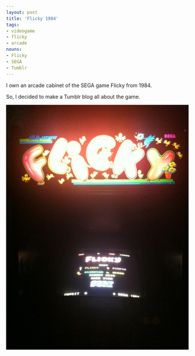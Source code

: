 ```yaml
---
layout: post
title: 'Flicky 1984'
tags:
- videogame
- flicky
- arcade
nouns:
- Flicky
- SEGA
- Tumblr
---
```


I own an arcade cabinet of the SEGA game Flicky from 1984. 

So, I decided to make a Tumblr blog all about the game.

![JPG](/images/posts/flicky-1984.jpg)

